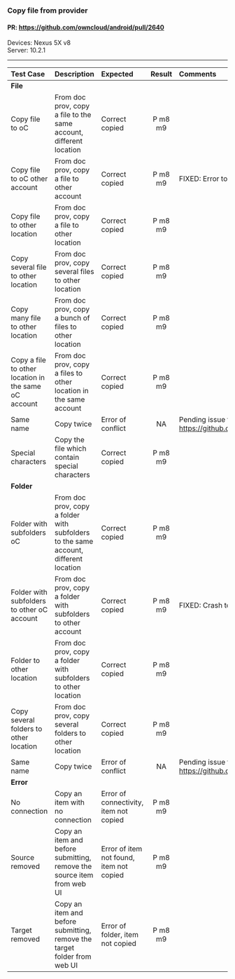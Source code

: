###  Copy file from provider

#### PR: https://github.com/owncloud/android/pull/2640

Devices: Nexus 5X v8<br>
Server: 10.2.1

---

 
| Test Case | Description | Expected | Result | Comments  
| :-------- | :---------- | :------- | :----: | :---------- 
|**File**||||||
| Copy file to oC | From doc prov, copy a file to the same account, different location| Correct copied | P m8 m9 |  |
| Copy file to oC other account | From doc prov, copy a file to other account| Correct copied | P m8 m9| FIXED: Error to copy
| Copy file to other location | From doc prov, copy a file to other location| Correct copied | P m8 m9|  |
| Copy several file to other location | From doc prov, copy several files to other location| Correct copied | P m8 m9|  |
| Copy many file to other location | From doc prov, copy a bunch of files to other location| Correct copied | P m8 m9|  |
| Copy a file to other location  in the same oC account| From doc prov, copy a files to other location in the same account | Correct copied | P m8 m9|  |
| Same name | Copy twice| Error of conflict | NA |  Pending issue to solve name conflicts https://github.com/owncloud/android/issues/2623 |
| Special characters | Copy the file which contain special characters | Correct copied | P m8 m9|  |
|**Folder**||||||
| Folder with subfolders oC | From doc prov, copy a folder with subfolders to the same account, different location| Correct copied | P m8 m9|  |
| Folder with subfolders to other oC account | From doc prov, copy a folder with subfolders to other account| Correct copied | P m8 m9| FIXED: Crash to copy. |
| Folder to other location | From doc prov, copy a folder with subfolders to other location| Correct copied | P m8 m9|  |
| Copy several folders to other location | From doc prov, copy several folders to other location| Correct copied | P m8 m9|  |
| Same name | Copy twice | Error of conflict | NA | Pending issue to solve name conflicts https://github.com/owncloud/android/issues/2623 |
|**Error**||||||
| No connection | Copy an item with no connection | Error of connectivity, item not copied | P m8 m9|  |
| Source removed | Copy an item and before submitting, remove the source item from web UI | Error of item not found, item not copied | P m8 m9|  |
| Target removed | Copy an item and before submitting, remove the target folder from web UI | Error of folder, item not copied | P m8 m9|  |